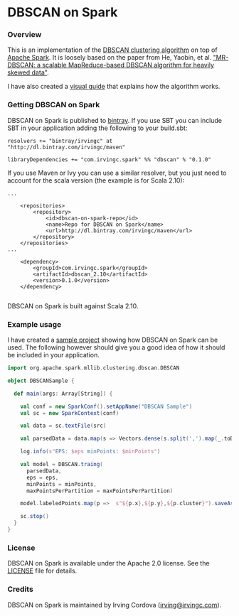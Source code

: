 # DBSCAN on Spark

### Overview

This is an implementation of the [DBSCAN clustering algorithm](http://en.wikipedia.org/wiki/DBSCAN) 
on top of [Apache Spark](http://spark.apache.org/). It is loosely based on the paper from He, Yaobin, et al.
["MR-DBSCAN: a scalable MapReduce-based DBSCAN algorithm for heavily skewed data"](http://www.researchgate.net/profile/Yaobin_He/publication/260523383_MR-DBSCAN_a_scalable_MapReduce-based_DBSCAN_algorithm_for_heavily_skewed_data/links/0046353a1763ee2bdf000000.pdf). 


I have also created a [visual guide](http://www.irvingc.com/visualizing-dbscan) that explains how the algorithm works.

### Getting DBSCAN on Spark

DBSCAN on Spark is published to [bintray](https://bintray.com/). If you use SBT you
can include SBT in your application adding the following to your build.sbt:

```
resolvers += "bintray/irvingc" at "http://dl.bintray.com/irvingc/maven"

libraryDependencies += "com.irvingc.spark" %% "dbscan" % "0.1.0"
```

If you use Maven or Ivy you can use a similar resolver, but you just
need to account for the scala version (the example is for Scala 2.10):

```
...

	<repositories>
		<repository>
			<id>dbscan-on-spark-repo</id>
			<name>Repo for DBSCAN on Spark</name>
			<url>http://dl.bintray.com/irvingc/maven</url>
		</repository>
	</repositories>
...

	<dependency>
		<groupId>com.irvingc.spark</groupId>
		<artifactId>dbscan_2.10</artifactId>
		<version>0.1.0</version>
	</dependency>


```
DBSCAN on Spark is built against Scala 2.10.


### Example usage 


I have created a [sample project](https://github.com/irvingc/dbscan-on-spark-example) 
showing how DBSCAN on Spark can be used. The following however should give you a
good idea of how it should be included in your application.

```scala
import org.apache.spark.mllib.clustering.dbscan.DBSCAN

object DBSCANSample {

  def main(args: Array[String]) {

    val conf = new SparkConf().setAppName("DBSCAN Sample")
    val sc = new SparkContext(conf)

    val data = sc.textFile(src)

    val parsedData = data.map(s => Vectors.dense(s.split(',').map(_.toDouble))).cache()

    log.info(s"EPS: $eps minPoints: $minPoints")

    val model = DBSCAN.traing(
      parsedData,
      eps = eps,
      minPoints = minPoints,
      maxPointsPerPartition = maxPointsPerPartition)

    model.labeledPoints.map(p =>  s"${p.x},${p.y},${p.cluster}").saveAsTextFile(dest)

    sc.stop()
  }
}
```

### License

DBSCAN on Spark is available under the Apache 2.0 license. 
See the [LICENSE](LICENSE) file for details.


### Credits

DBSCAN on Spark is maintained by Irving Cordova (irving@irvingc.com).





